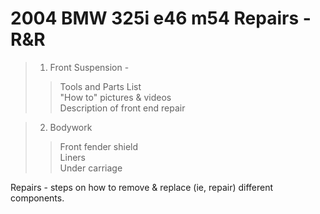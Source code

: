 # 2004 BMW 325i e46 m54 Repairs - R&R

> 1. Front Suspension - 
> > Tools and Parts List<br>
> "How to" pictures & videos<br>
> Description of front end repair<br>

> 2. Bodywork 
> > Front fender shield<br>
> > Liners<br>
> > Under carriage<br>

Repairs - steps on how to remove &amp; replace (ie, repair) different components.

